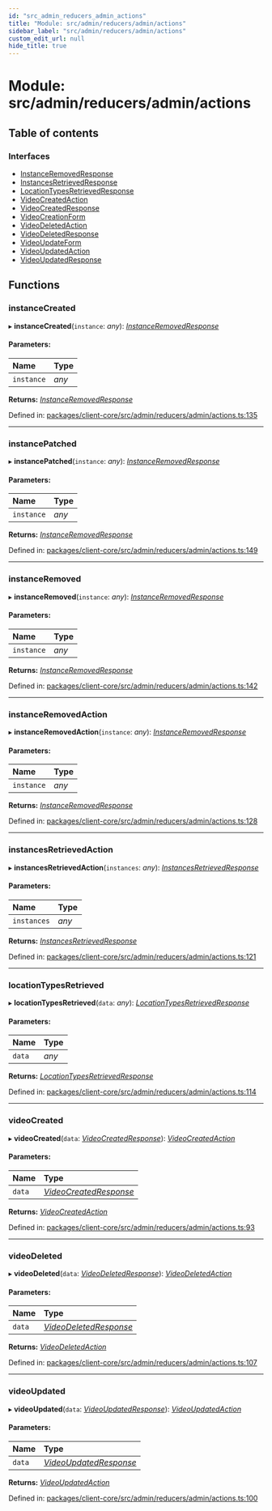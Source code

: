```yaml
---
id: "src_admin_reducers_admin_actions"
title: "Module: src/admin/reducers/admin/actions"
sidebar_label: "src/admin/reducers/admin/actions"
custom_edit_url: null
hide_title: true
---
```


# Module: src/admin/reducers/admin/actions

## Table of contents

### Interfaces

- [InstanceRemovedResponse](../interfaces/src_admin_reducers_admin_actions.instanceremovedresponse.md)
- [InstancesRetrievedResponse](../interfaces/src_admin_reducers_admin_actions.instancesretrievedresponse.md)
- [LocationTypesRetrievedResponse](../interfaces/src_admin_reducers_admin_actions.locationtypesretrievedresponse.md)
- [VideoCreatedAction](../interfaces/src_admin_reducers_admin_actions.videocreatedaction.md)
- [VideoCreatedResponse](../interfaces/src_admin_reducers_admin_actions.videocreatedresponse.md)
- [VideoCreationForm](../interfaces/src_admin_reducers_admin_actions.videocreationform.md)
- [VideoDeletedAction](../interfaces/src_admin_reducers_admin_actions.videodeletedaction.md)
- [VideoDeletedResponse](../interfaces/src_admin_reducers_admin_actions.videodeletedresponse.md)
- [VideoUpdateForm](../interfaces/src_admin_reducers_admin_actions.videoupdateform.md)
- [VideoUpdatedAction](../interfaces/src_admin_reducers_admin_actions.videoupdatedaction.md)
- [VideoUpdatedResponse](../interfaces/src_admin_reducers_admin_actions.videoupdatedresponse.md)

## Functions

### instanceCreated

▸ **instanceCreated**(`instance`: *any*): [*InstanceRemovedResponse*](../interfaces/src_admin_reducers_admin_actions.instanceremovedresponse.md)

#### Parameters:

Name | Type |
:------ | :------ |
`instance` | *any* |

**Returns:** [*InstanceRemovedResponse*](../interfaces/src_admin_reducers_admin_actions.instanceremovedresponse.md)

Defined in: [packages/client-core/src/admin/reducers/admin/actions.ts:135](https://github.com/xr3ngine/xr3ngine/blob/77d12cea0/packages/client-core/src/admin/reducers/admin/actions.ts#L135)

___

### instancePatched

▸ **instancePatched**(`instance`: *any*): [*InstanceRemovedResponse*](../interfaces/src_admin_reducers_admin_actions.instanceremovedresponse.md)

#### Parameters:

Name | Type |
:------ | :------ |
`instance` | *any* |

**Returns:** [*InstanceRemovedResponse*](../interfaces/src_admin_reducers_admin_actions.instanceremovedresponse.md)

Defined in: [packages/client-core/src/admin/reducers/admin/actions.ts:149](https://github.com/xr3ngine/xr3ngine/blob/77d12cea0/packages/client-core/src/admin/reducers/admin/actions.ts#L149)

___

### instanceRemoved

▸ **instanceRemoved**(`instance`: *any*): [*InstanceRemovedResponse*](../interfaces/src_admin_reducers_admin_actions.instanceremovedresponse.md)

#### Parameters:

Name | Type |
:------ | :------ |
`instance` | *any* |

**Returns:** [*InstanceRemovedResponse*](../interfaces/src_admin_reducers_admin_actions.instanceremovedresponse.md)

Defined in: [packages/client-core/src/admin/reducers/admin/actions.ts:142](https://github.com/xr3ngine/xr3ngine/blob/77d12cea0/packages/client-core/src/admin/reducers/admin/actions.ts#L142)

___

### instanceRemovedAction

▸ **instanceRemovedAction**(`instance`: *any*): [*InstanceRemovedResponse*](../interfaces/src_admin_reducers_admin_actions.instanceremovedresponse.md)

#### Parameters:

Name | Type |
:------ | :------ |
`instance` | *any* |

**Returns:** [*InstanceRemovedResponse*](../interfaces/src_admin_reducers_admin_actions.instanceremovedresponse.md)

Defined in: [packages/client-core/src/admin/reducers/admin/actions.ts:128](https://github.com/xr3ngine/xr3ngine/blob/77d12cea0/packages/client-core/src/admin/reducers/admin/actions.ts#L128)

___

### instancesRetrievedAction

▸ **instancesRetrievedAction**(`instances`: *any*): [*InstancesRetrievedResponse*](../interfaces/src_admin_reducers_admin_actions.instancesretrievedresponse.md)

#### Parameters:

Name | Type |
:------ | :------ |
`instances` | *any* |

**Returns:** [*InstancesRetrievedResponse*](../interfaces/src_admin_reducers_admin_actions.instancesretrievedresponse.md)

Defined in: [packages/client-core/src/admin/reducers/admin/actions.ts:121](https://github.com/xr3ngine/xr3ngine/blob/77d12cea0/packages/client-core/src/admin/reducers/admin/actions.ts#L121)

___

### locationTypesRetrieved

▸ **locationTypesRetrieved**(`data`: *any*): [*LocationTypesRetrievedResponse*](../interfaces/src_admin_reducers_admin_actions.locationtypesretrievedresponse.md)

#### Parameters:

Name | Type |
:------ | :------ |
`data` | *any* |

**Returns:** [*LocationTypesRetrievedResponse*](../interfaces/src_admin_reducers_admin_actions.locationtypesretrievedresponse.md)

Defined in: [packages/client-core/src/admin/reducers/admin/actions.ts:114](https://github.com/xr3ngine/xr3ngine/blob/77d12cea0/packages/client-core/src/admin/reducers/admin/actions.ts#L114)

___

### videoCreated

▸ **videoCreated**(`data`: [*VideoCreatedResponse*](../interfaces/src_admin_reducers_admin_actions.videocreatedresponse.md)): [*VideoCreatedAction*](../interfaces/src_admin_reducers_admin_actions.videocreatedaction.md)

#### Parameters:

Name | Type |
:------ | :------ |
`data` | [*VideoCreatedResponse*](../interfaces/src_admin_reducers_admin_actions.videocreatedresponse.md) |

**Returns:** [*VideoCreatedAction*](../interfaces/src_admin_reducers_admin_actions.videocreatedaction.md)

Defined in: [packages/client-core/src/admin/reducers/admin/actions.ts:93](https://github.com/xr3ngine/xr3ngine/blob/77d12cea0/packages/client-core/src/admin/reducers/admin/actions.ts#L93)

___

### videoDeleted

▸ **videoDeleted**(`data`: [*VideoDeletedResponse*](../interfaces/src_admin_reducers_admin_actions.videodeletedresponse.md)): [*VideoDeletedAction*](../interfaces/src_admin_reducers_admin_actions.videodeletedaction.md)

#### Parameters:

Name | Type |
:------ | :------ |
`data` | [*VideoDeletedResponse*](../interfaces/src_admin_reducers_admin_actions.videodeletedresponse.md) |

**Returns:** [*VideoDeletedAction*](../interfaces/src_admin_reducers_admin_actions.videodeletedaction.md)

Defined in: [packages/client-core/src/admin/reducers/admin/actions.ts:107](https://github.com/xr3ngine/xr3ngine/blob/77d12cea0/packages/client-core/src/admin/reducers/admin/actions.ts#L107)

___

### videoUpdated

▸ **videoUpdated**(`data`: [*VideoUpdatedResponse*](../interfaces/src_admin_reducers_admin_actions.videoupdatedresponse.md)): [*VideoUpdatedAction*](../interfaces/src_admin_reducers_admin_actions.videoupdatedaction.md)

#### Parameters:

Name | Type |
:------ | :------ |
`data` | [*VideoUpdatedResponse*](../interfaces/src_admin_reducers_admin_actions.videoupdatedresponse.md) |

**Returns:** [*VideoUpdatedAction*](../interfaces/src_admin_reducers_admin_actions.videoupdatedaction.md)

Defined in: [packages/client-core/src/admin/reducers/admin/actions.ts:100](https://github.com/xr3ngine/xr3ngine/blob/77d12cea0/packages/client-core/src/admin/reducers/admin/actions.ts#L100)
